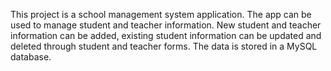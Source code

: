 This project is a school management system application. The app can be used to manage student and teacher information. New student and teacher information can be added, existing student information can be updated and deleted through student and teacher forms. The data is stored in a MySQL database.
